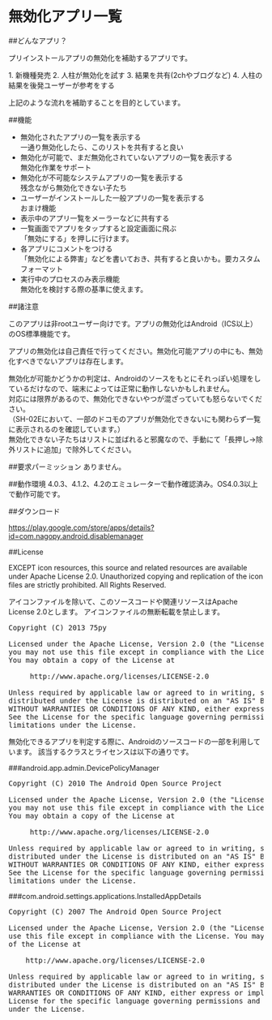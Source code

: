 # 無効化アプリ一覧

##どんなアプリ？
<p>プリインストールアプリの無効化を補助するアプリです。</p>
1. 新機種発売
2. 人柱が無効化を試す
3. 結果を共有(2chやブログなど)
4. 人柱の結果を後発ユーザーが参考をする

<p>上記のような流れを補助することを目的としています。</p>

##機能
- 無効化されたアプリの一覧を表示する<br>一通り無効化したら、このリストを共有すると良い
- 無効化が可能で、まだ無効化されていないアプリの一覧を表示する<br>無効化作業をサポート
- 無効化が不可能なシステムアプリの一覧を表示する<br>残念ながら無効化できない子たち
- ユーザーがインストールした一般アプリの一覧を表示する<br>おまけ機能
- 表示中のアプリ一覧をメーラーなどに共有する
- 一覧画面でアプリをタップすると設定画面に飛ぶ<br>「無効にする」を押しに行けます。
- 各アプリにコメントをつける<br>「無効化による弊害」などを書いておき、共有すると良いかも。要カスタムフォーマット
- 実行中のプロセスのみ表示機能<br>無効化を検討する際の基準に使えます。

##諸注意

<p>このアプリは非rootユーザー向けです。アプリの無効化はAndroid（ICS以上）のOS標準機能です。</p>

<p>アプリの無効化は自己責任で行ってください。無効化可能アプリの中にも、無効化すべきでないアプリは存在します。</p>

<p>無効化が可能かどうかの判定は、Androidのソースをもとにそれっぽい処理をしているだけなので、端末によっては正常に動作しないかもしれません。<br>
対応には限界があるので、無効化できないやつが混ざっていても怒らないでください。<br>
（SH-02Eにおいて、一部のドコモのアプリが無効化できないにも関わらず一覧に表示されるのを確認しています。）<br>
無効化できない子たちはリストに並ばれると邪魔なので、手動にて「長押し→除外リストに追加」で除外してください。</p>

##要求パーミッション
ありません。

##動作環境
4.0.3、4.1.2、4.2のエミュレーターで動作確認済み。OS4.0.3以上で動作可能です。

##ダウンロード

https://play.google.com/store/apps/details?id=com.nagopy.android.disablemanager

##License

EXCEPT icon resources, this source and related resources are available under Apache License 2.0.
Unauthorized copying and replication of the icon files are strictly prohibited. All Rights Reserved.

アイコンファイルを除いて、このソースコードや関連リソースはApache License 2.0とします。
アイコンファイルの無断転載を禁止します。

<pre>
Copyright (C) 2013 75py

Licensed under the Apache License, Version 2.0 (the "License");
you may not use this file except in compliance with the License.
You may obtain a copy of the License at

     http://www.apache.org/licenses/LICENSE-2.0

Unless required by applicable law or agreed to in writing, software
distributed under the License is distributed on an "AS IS" BASIS,
WITHOUT WARRANTIES OR CONDITIONS OF ANY KIND, either express or implied.
See the License for the specific language governing permissions and
limitations under the License.
</pre>

無効化できるアプリを判定する際に、Androidのソースコードの一部を利用しています。
該当するクラスとライセンスは以下の通りです。

###android.app.admin.DevicePolicyManager
<pre>
Copyright (C) 2010 The Android Open Source Project

Licensed under the Apache License, Version 2.0 (the "License");
you may not use this file except in compliance with the License.
You may obtain a copy of the License at

     http://www.apache.org/licenses/LICENSE-2.0

Unless required by applicable law or agreed to in writing, software
distributed under the License is distributed on an "AS IS" BASIS,
WITHOUT WARRANTIES OR CONDITIONS OF ANY KIND, either express or implied.
See the License for the specific language governing permissions and
limitations under the License.
</pre>

###com.android.settings.applications.InstalledAppDetails
<pre>
Copyright (C) 2007 The Android Open Source Project

Licensed under the Apache License, Version 2.0 (the "License"); you may not
use this file except in compliance with the License. You may obtain a copy
of the License at

	http://www.apache.org/licenses/LICENSE-2.0

Unless required by applicable law or agreed to in writing, software
distributed under the License is distributed on an "AS IS" BASIS, WITHOUT
WARRANTIES OR CONDITIONS OF ANY KIND, either express or implied. See the
License for the specific language governing permissions and limitations
under the License.
</pre>